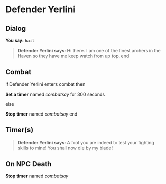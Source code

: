 # Defender Yerlini
## Dialog

**You say:** `hail`



>**Defender Yerlini says:** Hi there. I am one of the finest archers in the Haven so they have me keep watch from up top.
end

## Combat

if Defender Yerlini enters combat  then


**Set a timer** named *combatsay* for 300 seconds

else


**Stop timer** named *combatsay*
end

## Timer(s)

>**Defender Yerlini says:** A fool you are indeed to test your fighting skills to mine!  You shall now die by my blade!
## On NPC Death

**Stop timer** named *combatsay*